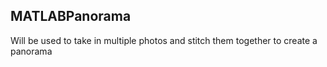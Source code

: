 ## MATLABPanorama
Will be used to take in multiple photos and stitch them together to create a panorama
